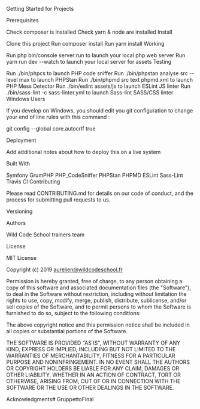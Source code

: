 Getting Started for Projects

Prerequisites

Check composer is installed
Check yarn & node are installed
Install

Clone this project
Run composer install
Run yarn install
Working

Run php bin/console server:run to launch your local php web server
Run yarn run dev --watch to launch your local server for assets
Testing

Run ./bin/phpcs to launch PHP code sniffer
Run ./bin/phpstan analyse src --level max to launch PHPStan
Run ./bin/phpmd src text phpmd.xml to launch PHP Mess Detector
Run ./bin/eslint assets/js to launch ESLint JS linter
Run ./bin/sass-lint -c sass-linter.yml to launch Sass-lint SASS/CSS linter
Windows Users

If you develop on Windows, you should edit you git configuration to change your end of line rules with this command :

git config --global core.autocrlf true

Deployment

Add additional notes about how to deploy this on a live system

Built With

Symfony
GrumPHP
PHP_CodeSniffer
PHPStan
PHPMD
ESLint
Sass-Lint
Travis CI
Contributing

Please read CONTRIBUTING.md for details on our code of conduct, and the process for submitting pull requests to us.

Versioning

Authors

Wild Code School trainers team

License

MIT License

Copyright (c) 2019 aurelien@wildcodeschool.fr

Permission is hereby granted, free of charge, to any person obtaining a copy of this software and associated documentation files (the "Software"), to deal in the Software without restriction, including without limitation the rights to use, copy, modify, merge, publish, distribute, sublicense, and/or sell copies of the Software, and to permit persons to whom the Software is furnished to do so, subject to the following conditions:

The above copyright notice and this permission notice shall be included in all copies or substantial portions of the Software.

THE SOFTWARE IS PROVIDED "AS IS", WITHOUT WARRANTY OF ANY KIND, EXPRESS OR IMPLIED, INCLUDING BUT NOT LIMITED TO THE WARRANTIES OF MERCHANTABILITY, FITNESS FOR A PARTICULAR PURPOSE AND NONINFRINGEMENT. IN NO EVENT SHALL THE AUTHORS OR COPYRIGHT HOLDERS BE LIABLE FOR ANY CLAIM, DAMAGES OR OTHER LIABILITY, WHETHER IN AN ACTION OF CONTRACT, TORT OR OTHERWISE, ARISING FROM, OUT OF OR IN CONNECTION WITH THE SOFTWARE OR THE USE OR OTHER DEALINGS IN THE SOFTWARE.

Acknowledgments# GruppettoFinal
